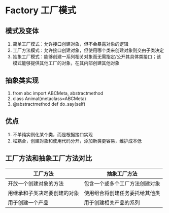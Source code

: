 # Factory 工厂模式

## 模式及变体
1. 简单工厂模式：允许接口创建对象，但不会暴露对象的逻辑
1. 工厂方法模式：允许接口创建对象，但使用哪个类来创建对象则交由子类决定
1. 抽象工厂模式：能够创建一系列相关对象而无需指定/公开其具体类接口；该模式能够提供其他工厂的对象，在其内部创建其他对象

## 抽象类实现
1. from abc import ABCMeta, abstractmethod
1. class Animal(metaclass=ABCMeta)
1. @abstractmethod def do_say(self)

## 优点
1. 不单纯实例化某个类，而是根据接口实现
1. 松耦合，创建对象和使用代码分开，添加新类更容易，维护成本低

## 工厂方法和抽象工厂方法对比

|工厂方法				|抽象工厂方法			|
|---------------------------------------|-------------------------------|
|开放一个创建对象的方法			|包含一个或多个工厂方法创建对象	|
|用继承和子类决定要创建的对象		|使用组合将创建任务委托给其他类	|
|用于创建一个产品			|用于创建相关产品的系列		|

 
